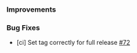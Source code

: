 ### Improvements

### Bug Fixes

- [ci] Set tag correctly for full release
  [#72](https://github.com/pulumi/pulumi-lsp/pull/72)
